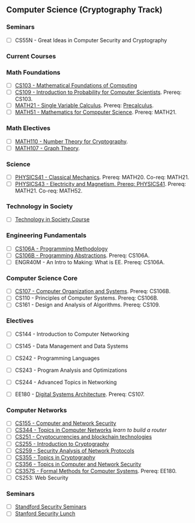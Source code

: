 ## Computer Science (Cryptography Track)

### Seminars
- [ ] CS55N - Great Ideas in Computer Security and Cryptography

### Current Courses


### Math Foundations
- [ ] [CS103 - Mathematical Foundations of Computing](https://web.stanford.edu/class/cs103/schedule.html)
- [ ] [CS109 - Introduction to Probability for Computer Scientists](https://web.stanford.edu/class/cs109/handouts/syllabus.html). Prereq: CS103.
- [ ] [MATH21 - Single Variable Calculus](https://ocw.mit.edu/courses/mathematics/18-01sc-single-variable-calculus-fall-2010/). Prereq: [Precalculus](https://www.youtube.com/watch?v=Tw0t2Y4tT-k&t=1617s).
- [ ] [MATH51 - Mathematics for Compputer Science](https://ocw.mit.edu/courses/electrical-engineering-and-computer-science/6-042j-mathematics-for-computer-science-spring-2015/). Prereq: MATH21.

### Math Electives
- [ ] [MATH110 - Number Theory for Cryptography](https://ocw.mit.edu/courses/mathematics/18-785-number-theory-i-fall-2019/).
- [ ] [MATH107 - Graph Theory](https://ocw.mit.edu/courses/mathematics/18-217-graph-theory-and-additive-combinatorics-fall-2019/).

### Science
- [ ] [PHYSICS41 - Classical Mechanics](https://ocw.mit.edu/courses/physics/8-01sc-classical-mechanics-fall-2016/). Prereq: MATH20. Co-req: MATH21.
- [ ] [PHYSICS43 - Electricity and Magnetism. Prereq: PHYSICS41](https://ocw.mit.edu/courses/physics/8-02-physics-ii-electricity-and-magnetism-spring-2007/). Prereq: MATH21. Co-req: MATH52.

### Technology in Society
- [ ] [Technology in Society Course](https://bulletin.stanford.edu/programs/CS-BS)

### Engineering Fundamentals
- [ ] [CS106A - Programming Methodology](https://see.stanford.edu/Course/CS106A)
- [ ] [CS106B - Programming Abstractions](https://web.stanford.edu/class/cs106b/). Prereq: CS106A.
- [ ] ENGR40M - An Intro to Making: What is EE. Prereq: CS106A.

### Computer Science Core
- [ ] [CS107 - Computer Organization and Systems](https://web.stanford.edu/class/archive/cs/cs107/cs107.1224/calendar). Prereq: CS106B.
- [ ] CS110 - Principles of Computer Systems. Prereq: CS106B.
- [ ] CS161 - Design and Analysis of Algorithms. Prereq: CS109.

### Electives
- [ ] CS144 - Introduction to Computer Networking
- [ ] CS145 - Data Management and Data Systems
- [ ] CS242 - Programming Languages
- [ ] CS243 - Program Analysis and Optimizations
- [ ] CS244 - Advanced Topics in Networking

- [ ] EE180 - [Digital Systems Architecture](https://web.stanford.edu/class/ee180/). Prereq: CS107.

### Computer Networks
- [ ] [CS155 - Computer and Network Security](https://crypto.stanford.edu/cs155old/cs155-spring17/)
- [ ] [CS344 - Topics in Computer Networks](https://bulletin.stanford.edu/courses/1058581) *learn to build a router*
- [ ] [CS251 - Cryptocurrencies and blockchain technologies](https://cs251.stanford.edu/syllabus.html)
- [ ] [CS255 - Introduction to Cryptography](https://crypto.stanford.edu/~dabo/cs255/syllabus.html)
- [ ] [CS259 - Security Analysis of Network Protocols](https://web.stanford.edu/class/cs259/WWW08/)
- [ ] [CS355 - Topics in Cryptography](https://crypto.stanford.edu/~dabo/courses/cs355_spring14/syllabus.html)
- [ ] [CS356 - Topics in Computer and Network Security](https://cs356.stanford.edu/)
- [ ] [CS357S - Formal Methods for Computer Systems](). Prereq: EE180.
- [ ] CS253: Web Security

### Seminars
- [ ] [Standford Security Seminars](https://crypto.stanford.edu/seclab/sem.html)
- [ ] [Stanford Security Lunch](https://securitylunch.stanford.edu/)
